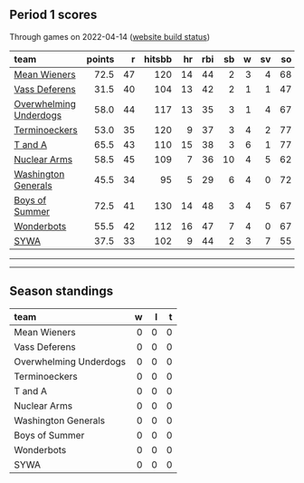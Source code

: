 

## Period 1 scores

Through games on 2022-04-14 ([website build status](https://github.com/brian-bot/pl-site/actions))


|team                                              | points|  r| hitsbb| hr| rbi| sb|  w| sv| so|   era|  whip|
|:-------------------------------------------------|------:|--:|------:|--:|---:|--:|--:|--:|--:|-----:|-----:|
|[Mean Wieners](./meanwieners)                     |   72.5| 47|    120| 14|  44|  2|  3|  4| 68| 1.605| 0.989|
|[Vass Deferens](./vassdeferens)                   |   31.5| 40|    104| 13|  42|  2|  1|  1| 47| 4.355| 1.355|
|[Overwhelming Underdogs](./overwhelmingunderdogs) |   58.0| 44|    117| 13|  35|  3|  1|  4| 67| 2.682| 1.033|
|[Terminoeckers](./terminoeckers)                  |   53.0| 35|    120|  9|  37|  3|  4|  2| 77| 4.165| 1.340|
|[T and A](./tanda)                                |   65.5| 43|    110| 15|  38|  3|  6|  1| 77| 4.125| 1.153|
|[Nuclear Arms](./nucleararms)                     |   58.5| 45|    109|  7|  36| 10|  4|  5| 62| 3.321| 1.171|
|[Washington Generals](./washingtongenerals)       |   45.5| 34|     95|  5|  29|  6|  4|  0| 72| 2.613| 1.137|
|[Boys of Summer](./boysofsummer)                  |   72.5| 41|    130| 14|  48|  3|  4|  5| 67| 3.780| 1.035|
|[Wonderbots](./wonderbots)                        |   55.5| 42|    112| 16|  47|  7|  4|  0| 67| 5.750| 1.597|
|[SYWA](./sywa)                                    |   37.5| 33|    102|  9|  44|  2|  3|  7| 55| 4.590| 1.305|

* * *
* * *

## Season standings


|team                   |  w|  l|  t|
|:----------------------|--:|--:|--:|
|Mean Wieners           |  0|  0|  0|
|Vass Deferens          |  0|  0|  0|
|Overwhelming Underdogs |  0|  0|  0|
|Terminoeckers          |  0|  0|  0|
|T and A                |  0|  0|  0|
|Nuclear Arms           |  0|  0|  0|
|Washington Generals    |  0|  0|  0|
|Boys of Summer         |  0|  0|  0|
|Wonderbots             |  0|  0|  0|
|SYWA                   |  0|  0|  0|


